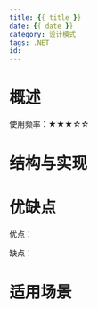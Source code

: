 ```yaml
---
title: {{ title }}
date: {{ date }}
category: 设计模式
tags: .NET
id: 
---
```


# 概述


使用频率：★★★☆☆

# 结构与实现

# 优缺点

优点：

缺点：

# 适用场景